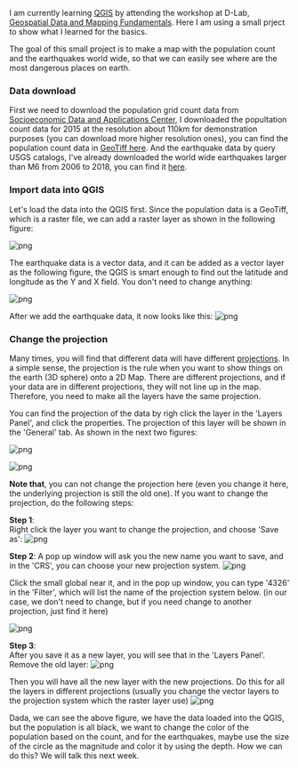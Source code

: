 I am currently learning [QGIS](https://www.qgis.org/en/site/) by attending the workshop at D-Lab, [Geospatial Data and Mapping Fundamentals](http://dlab.berkeley.edu/training/geospatial-data-and-mapping-fundamentals-part-1). Here I am using a small prject to show what I learned for the basics. 

The goal of this small project is to make a map with the population count and the earthquakes world wide, so that we can easily see where are the most dangerous places on earth. 

### Data download
First we need to download the population grid count data from [Socioeconomic Data and Applications Center](http://sedac.ciesin.columbia.edu/data/set/gpw-v4-population-count-adjusted-to-2015-unwpp-country-totals-rev10/data-download), I downloaded the popultation count data for 2015 at the resolution about 110km for demonstration purposes (you can download more higher resolution ones), you can find the population count data in [GeoTiff here](https://github.com/qingkaikong/blog/tree/master/2018_01_QGIS_projection_systems/data/gpw-v4-population-count-adjusted-to-2015-unwpp-country-totals-rev10_2015_1_deg_tif). And the earthquake data by query USGS catalogs, I've already downloaded the world wide earthquakes larger than M6 from 2006 to 2018, you can find it [here](https://github.com/qingkaikong/blog/blob/master/2018_01_QGIS_projection_systems/data/World_EQ_6%2B_2000_2018.csv). 

### Import data into QGIS
Let's load the data into the QGIS first. Since the population data is a GeoTiff, which is a raster file, we can add a raster layer as shown in the following figure:

![png](./figures/figure_1.png)

The earthquake data is a vector data, and it can be added as a vector layer as the following figure, the QGIS is smart enough to find out the latitude and longitude as the Y and X field. You don't need to change anything:

![png](./figures/figure_2.png)

After we add the earthquake data, it now looks like this:
![png](./figures/figure_3.png)

### Change the projection
Many times, you will find that different data will have different [projections](https://en.wikipedia.org/wiki/Map_projection). In a simple sense, the projection is the rule when you want to show things on the earth (3D sphere) onto a 2D Map. There are different projections, and if your data are in different projections, they will not line up in the map. Therefore, you need to make all the layers have the same projection. 

You can find the projection of the data by righ click the layer in the 'Layers Panel', and click the properties. The projection of this layer will be shown in the 'General' tab. As shown in the next two figures:
 
![png](./figures/figure_4.png)

![png](./figures/figure_5.png)

**Note that**, you can not change the projection here (even you change it here, the underlying projection is still the old one). If you want to change the projection, do the following steps:

**Step 1**:  
Right click the layer you want to change the projection, and choose 'Save as':
![png](./figures/figure_6.png)

**Step 2**:
A pop up window will ask you the new name you want to save, and in the 'CRS', you can choose your new projection system. 
![png](./figures/figure_7.png)

Click the small global near it, and in the pop up window, you can type '4326' in the 'Filter', which will list the name of the projection system below. (in our case, we don't need to change, but if you need change to another projection, just find it here)

![png](./figures/figure_8.png)


**Step 3**:  
After you save it as a new layer, you will see that in the 'Layers Panel'. Remove the old layer:
![png](./figures/figure_9.png)

Then you will have all the new layer with the new projections. Do this for all the layers in different projections (usually you change the vector layers to the projection system which the raster layer use) 
![png](./figures/figure_10.png)

Dada, we can see the above figure, we have the data loaded into the QGIS, but the population is all black, we want to change the color of the population based on the count, and for the earthquakes, maybe use the size of the circle as the magnitude and color it by using the depth. How we can do this? We will talk this next week. 
